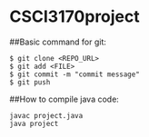 # CSCI3170project

##Basic command for git:

```
$ git clone <REPO_URL>
$ git add <FILE>
$ git commit -m "commit message"
$ git push
```
##How to compile java code:

```
javac project.java
java project
```